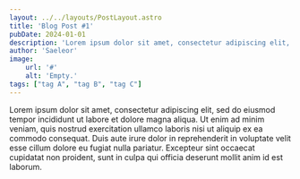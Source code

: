 ```yaml
---
layout: ../../layouts/PostLayout.astro
title: 'Blog Post #1'
pubDate: 2024-01-01
description: 'Lorem ipsum dolor sit amet, consectetur adipiscing elit, sed do eiusmod tempor incididunt ut labore et dolore magna aliqua.'
author: 'Saeleor'
image:
    url: '#'
    alt: 'Empty.'
tags: ["tag A", "tag B", "tag C"]
---
```


Lorem ipsum dolor sit amet, consectetur adipiscing elit, sed do eiusmod tempor incididunt ut labore et dolore magna aliqua. Ut enim ad minim veniam, quis nostrud exercitation ullamco laboris nisi ut aliquip ex ea commodo consequat. Duis aute irure dolor in reprehenderit in voluptate velit esse cillum dolore eu fugiat nulla pariatur. Excepteur sint occaecat cupidatat non proident, sunt in culpa qui officia deserunt mollit anim id est laborum.
